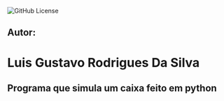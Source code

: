 ![GitHub License](https://img.shields.io/github/license/LuisGustavoRSilva/ProgramaCaixa)

## Autor:
# Luis Gustavo Rodrigues Da Silva

## Programa que simula um caixa feito em python 
